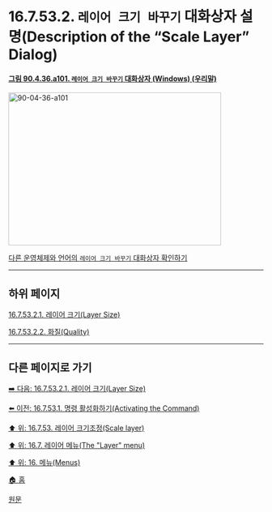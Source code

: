 # 16.7.53.2. `레이어 크기 바꾸기` 대화상자 설명(Description of the “Scale Layer” Dialog)

<a id="90-04-36-a101"></a>

#### [그림 90.4.36.a101. `레이어 크기 바꾸기` 대화상자 (Windows) (우리말)](./90-04-0036-scale_layer.md#90-04-36-a101)
<img width="420" height="302" alt="90-04-36-a101" src="https://github.com/wonder13662/gimp/assets/15767104/2425d28c-3011-4c27-afed-728c962aff00" />

[다른 운영체제와 언어의 `레이어 크기 바꾸기` 대화상자 확인하기](./90-04-0036-scale_layer.md#90-04-36-a102)

***

## 하위 페이지

[16.7.53.2.1. 레이어 크기(Layer Size)](./16-07-53-02-01-layer_size.md)

[16.7.53.2.2. 화질(Quality)](./16-07-53-02-02-quality.md)

***

## 다른 페이지로 가기

[➡️ 다음: 16.7.53.2.1. 레이어 크기(Layer Size)](./16-07-53-02-01-layer_size.md)

[⬅️ 이전: 16.7.53.1. 명령 활성화하기(Activating the Command)](./16-07-53-01-activating_the_command.md)

[⬆️ 위: 16.7.53. 레이어 크기조정(Scale layer)](./16-07-53-00-scale_layer.md)

[⬆️ 위: 16.7. 레이어 메뉴(The "Layer" menu)](./16-07-00-the-layer-menu.md)

[⬆️ 위: 16. 메뉴(Menus)](./16-00-menus.md)

[🏠 홈](./00-home.md)

[원문](https://docs.gimp.org/2.10/ko/gimp-layer-scale.html#idm30361)